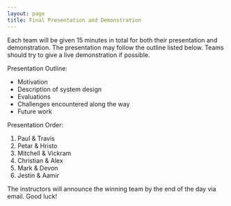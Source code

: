 ```yaml
---
layout: page
title: Final Presentation and Demonstration
---
```


Each team will be given 15 minutes in total for both their presentation and demonstration. The presentation may follow the outline listed below. Teams should try to give a live demonstration if possible.

Presentation Outline:
* Motivation
* Description of system design
* Evaluations
* Challenges encountered along the way
* Future work

Presentation Order:
1. Paul & Travis
2. Petar & Hristo
3. Mitchell & Vickram
4. Christian & Alex
5. Mark & Devon
6. Jestin & Aamir

The instructors will announce the winning team by the end of the day via email. Good luck!
